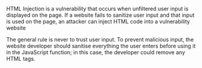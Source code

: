 HTML Injection is a vulnerability that occurs when unfiltered user input is displayed on the page. If a website fails to sanitize user input and that input is used on the page, an attacker can inject HTML code into a vulnerability website

The general rule is never to trust user input. To prevent malicious input, the website developer should sanitise everything the user enters before using it in the JavaScript function; in this case, the developer could remove any HTML tags.